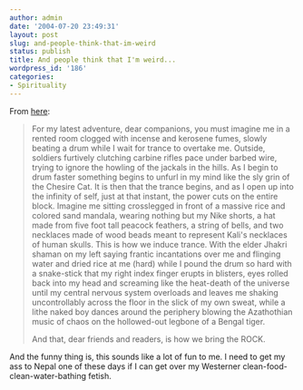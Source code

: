 ```yaml
---
author: admin
date: '2004-07-20 23:49:31'
layout: post
slug: and-people-think-that-im-weird
status: publish
title: And people think that I'm weird...
wordpress_id: '186'
categories:
- Spirituality
---
```

From <a href="http://www.icomefromouttaspacebaby.com/blog/2004_06_01_archive.html#108670483958550796">here</a>:
<blockquote>For my latest adventure, dear companions, you must imagine me in a rented room clogged with incense and kerosene fumes, slowly beating a drum while I wait for trance to overtake me. Outside, soldiers furtively clutching carbine rifles pace under barbed wire, trying to ignore the howling of the jackals in the hills. As I begin to drum faster something begins to unfurl in my mind like the sly grin of the Chesire Cat. It is then that the trance begins, and as I open up into the infinity of self, just at that instant, the power cuts on the entire block. Imagine me sitting crosslegged in front of a massive rice and colored sand mandala, wearing nothing but my Nike shorts, a hat made from five foot tall peacock feathers, a string of bells, and two necklaces made of wood beads meant to represent Kali's necklaces of human skulls. This is how we induce trance. With the elder Jhakri shaman on my left saying frantic incantations over me and flinging water and dried rice at me (hard) while I pound the drum so hard with a snake-stick that my right index finger erupts in blisters, eyes rolled back into my head and screaming like the heat-death of the universe until my central nervous system overloads and leaves me shaking uncontrollably across the floor in the slick of my own sweat, while a lithe naked boy dances around the periphery blowing the Azathothian music of chaos on the hollowed-out legbone of a Bengal tiger.

And that, dear friends and readers, is how we bring the ROCK.</blockquote>And the funny thing is, this sounds like a lot of fun to me. I need to get my ass to Nepal one of these days if I can get over my Westerner clean-food-clean-water-bathing fetish.
